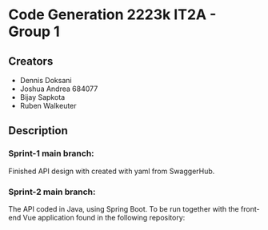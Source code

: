 # Code Generation 2223k IT2A - Group 1 

## Creators
- Dennis Doksani
- Joshua Andrea 684077
- Bijay Sapkota 
- Ruben Walkeuter

## Description
### Sprint-1 main branch: 
Finished API design with created with yaml from SwaggerHub.

### Sprint-2 main branch: 
The API coded in Java, using Spring Boot.
To be run together with the front-end Vue application found in the following repository:
